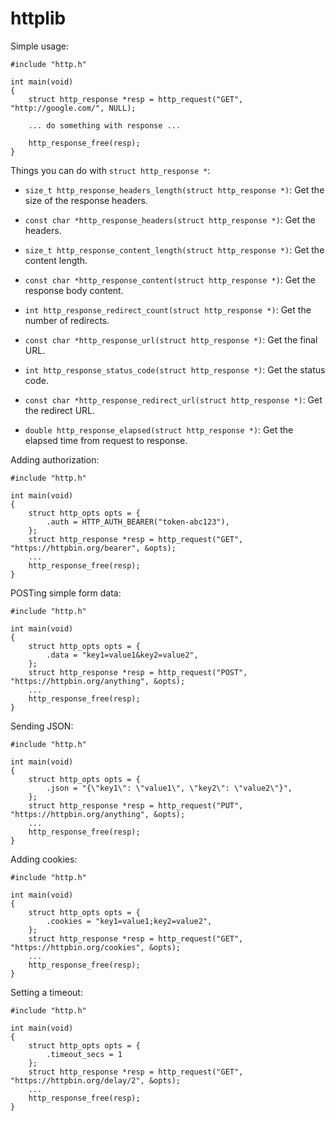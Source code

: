 # httplib

Simple usage:

```
#include "http.h"

int main(void)
{
    struct http_response *resp = http_request("GET", "http://google.com/", NULL);

    ... do something with response ...

    http_response_free(resp);
}
```

Things you can do with `struct http_response *`:

* `size_t http_response_headers_length(struct http_response *)`: Get the size of the response headers.

* `const char *http_response_headers(struct http_response *)`: Get the headers.

* `size_t http_response_content_length(struct http_response *)`: Get the content length.

* `const char *http_response_content(struct http_response *)`: Get the response body content.

* `int http_response_redirect_count(struct http_response *)`: Get the number of redirects.

* `const char *http_response_url(struct http_response *)`: Get the final URL.

* `int http_response_status_code(struct http_response *)`: Get the status code.

* `const char *http_response_redirect_url(struct http_response *)`: Get the redirect URL.

* `double http_response_elapsed(struct http_response *)`: Get the elapsed time from request to response.

Adding authorization:

```
#include "http.h"

int main(void)
{
    struct http_opts opts = {
        .auth = HTTP_AUTH_BEARER("token-abc123"),
    };
    struct http_response *resp = http_request("GET", "https://httpbin.org/bearer", &opts);
    ...
    http_response_free(resp);
}
```

POSTing simple form data:

```
#include "http.h"

int main(void)
{
    struct http_opts opts = {
        .data = "key1=value1&key2=value2",
    };
    struct http_response *resp = http_request("POST", "https://httpbin.org/anything", &opts);
    ...
    http_response_free(resp);
}
```

Sending JSON:

```
#include "http.h"

int main(void)
{
    struct http_opts opts = {
        .json = "{\"key1\": \"value1\", \"key2\": \"value2\"}",
    };
    struct http_response *resp = http_request("PUT", "https://httpbin.org/anything", &opts);
    ...
    http_response_free(resp);
}
```

Adding cookies:

```
#include "http.h"

int main(void)
{
    struct http_opts opts = {
        .cookies = "key1=value1;key2=value2",
    };
    struct http_response *resp = http_request("GET", "https://httpbin.org/cookies", &opts);
    ...
    http_response_free(resp);
}
```

Setting a timeout:

```
#include "http.h"

int main(void)
{
    struct http_opts opts = {
        .timeout_secs = 1
    };
    struct http_response *resp = http_request("GET", "https://httpbin.org/delay/2", &opts);
    ...
    http_response_free(resp);
}
```

